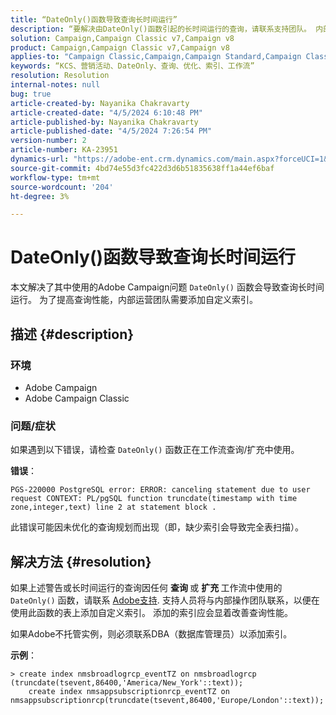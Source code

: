 ```yaml
---
title: “DateOnly()函数导致查询长时间运行”
description: “要解决由DateOnly()函数引起的长时间运行的查询，请联系支持团队。 内部运营团队需要添加自定义索引。”
solution: Campaign,Campaign Classic v7,Campaign v8
product: Campaign,Campaign Classic v7,Campaign v8
applies-to: "Campaign Classic,Campaign,Campaign Standard,Campaign Classic v7,Campaign v8"
keywords: “KCS、营销活动、DateOnly、查询、优化、索引、工作流”
resolution: Resolution
internal-notes: null
bug: true
article-created-by: Nayanika Chakravarty
article-created-date: "4/5/2024 6:10:48 PM"
article-published-by: Nayanika Chakravarty
article-published-date: "4/5/2024 7:26:54 PM"
version-number: 2
article-number: KA-23951
dynamics-url: "https://adobe-ent.crm.dynamics.com/main.aspx?forceUCI=1&pagetype=entityrecord&etn=knowledgearticle&id=cd1ce2ce-77f3-ee11-904c-6045bd006704"
source-git-commit: 4bd74e55d3fc422d3d6b51835638ff1a44ef6baf
workflow-type: tm+mt
source-wordcount: '204'
ht-degree: 3%

---
```


# DateOnly()函数导致查询长时间运行


本文解决了其中使用的Adobe Campaign问题 `DateOnly()` 函数会导致查询长时间运行。 为了提高查询性能，内部运营团队需要添加自定义索引。

## 描述 {#description}


### 环境

- Adobe Campaign
- Adobe Campaign Classic


### 问题/症状

如果遇到以下错误，请检查 `DateOnly()` 函数正在工作流查询/扩充中使用。

<b>错误</b>：


```
PGS-220000 PostgreSQL error: ERROR: canceling statement due to user request CONTEXT: PL/pgSQL function truncdate(timestamp with time zone,integer,text) line 2 at statement block .
```


此错误可能因未优化的查询规划而出现（即，缺少索引会导致完全表扫描）。


## 解决方法 {#resolution}


如果上述警告或长时间运行的查询因任何 <b>查询 </b>或 <b>扩充 </b>工作流中使用的 `DateOnly()` 函数，请联系 [Adobe支持](https://experienceleague.adobe.com/en/docs/campaign-classic/using/getting-started/support#support). 支持人员将与内部操作团队联系，以便在使用此函数的表上添加自定义索引。 添加的索引应会显着改善查询性能。

如果Adobe不托管实例，则必须联系DBA（数据库管理员）以添加索引。

<b>示例</b>：


```
> create index nmsbroadlogrcp_eventTZ on nmsbroadlogrcp (truncdate(tsevent,86400,'America/New_York'::text));
    create index nmsappsubscriptionrcp_eventTZ on nmsappsubscriptionrcp(truncdate(tsevent,86400,'Europe/London'::text));
```

